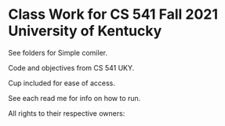 # Class Work for CS 541 Fall 2021 University of Kentucky 


See folders for Simple comiler. 

Code and objectives from CS 541 UKY.

Cup included for ease of access.

See each read me for info on how to run.

All rights to their respective owners:

